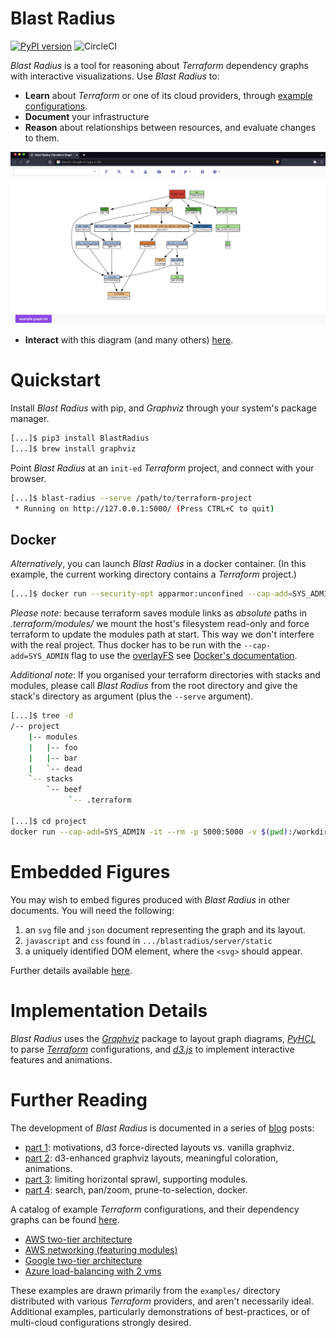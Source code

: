 # Blast Radius

[![PyPI version](https://badge.fury.io/py/BlastRadius.svg)](https://badge.fury.io/py/BlastRadius) ![CircleCI](https://img.shields.io/circleci/project/github/28mm/blast-radius.svg)

*Blast Radius* is a tool for reasoning about *Terraform* dependency graphs with interactive visualizations. Use *Blast Radius* to:
  * **Learn** about *Terraform* or one of its cloud providers, through [example configurations](https://28mm.github.io/blast-radius-docs/).
  * **Document** your infrastructure
  * **Reason** about relationships between resources, and evaluate changes to them.

<img src="doc/blastradius-interactive.png">

  * **Interact** with this diagram (and many others) [here](https://28mm.github.io/blast-radius-docs/).

# Quickstart

Install *Blast Radius* with pip, and *Graphviz* through your system's package manager.

````bash
[...]$ pip3 install BlastRadius
[...]$ brew install graphviz
````

Point *Blast Radius* at an `init-ed` *Terraform* project, and connect with your browser.

```bash
[...]$ blast-radius --serve /path/to/terraform-project
 * Running on http://127.0.0.1:5000/ (Press CTRL+C to quit)
```
## Docker
*Alternatively*, you can launch *Blast Radius* in a docker container. (In this example, the current working directory contains a *Terraform* project.)

```bash
[...]$ docker run --security-opt apparmor:unconfined --cap-add=SYS_ADMIN -it --rm -p 5000:5000 -v $(pwd):/workdir:ro 28mm/blast-radius
```

*Please note*: because terraform saves module links as _absolute_ paths in _.terraform/modules/<uuid>_ we mount the host's filesystem read-only and force terraform to update the modules path at start. This way we don't interfere with the real project. Thus docker has to be run with the `--cap-add=SYS_ADMIN` flag to use the [overlayFS](https://wiki.archlinux.org/index.php/Overlay_filesystem) see [Docker's documentation](https://docs.docker.com/engine/reference/run/#runtime-privilege-and-linux-capabilities).

*Additional note*:
If you organised your terraform directories with stacks and modules, please call *Blast Radius* from the root directory and give the stack's directory as argument (plus the `--serve` argument).

```bash
[...]$ tree -d
/-- project
    |-- modules
    |   |-- foo
    |   |-- bar
    |   `-- dead
    `-- stacks
        `-- beef
             `-- .terraform

[...]$ cd project
docker run --cap-add=SYS_ADMIN -it --rm -p 5000:5000 -v $(pwd):/workdir:ro 28mm/blast-radius --serve stacks/beef
```
# Embedded Figures

You may wish to embed figures produced with *Blast Radius* in other documents. You will need the following:

  1. an `svg` file and `json` document representing the graph and its layout.
  2. `javascript` and `css` found in `.../blastradius/server/static`
  3. a uniquely identified DOM element, where the `<svg>` should appear.

Further details available [here](doc/embedded.md).

# Implementation Details

*Blast Radius* uses the [*Graphviz*](http://graphviz.org/) package to layout graph diagrams, [*PyHCL*](https://github.com/virtuald/pyhcl) to parse [*Terraform*](https://www.terraform.io/) configurations, and [*d3.js*](https://d3js.org/) to implement interactive features and animations.

# Further Reading

The development of *Blast Radius* is documented in a series of [blog](https://28mm.github.io) posts: 

  * [part 1](https://28mm.github.io/notes/d3-terraform-graphs): motivations, d3 force-directed layouts vs. vanilla graphviz.
  * [part 2](https://28mm.github.io/notes/d3-terraform-graphs-2): d3-enhanced graphviz layouts, meaningful coloration, animations.
  * [part 3](https://28mm.github.io/notes/terraform-graphs-3): limiting horizontal sprawl, supporting modules.
  * [part 4](https://28mm.github.io/notes/d3-terraform-graphs-4): search, pan/zoom, prune-to-selection, docker.

A catalog of example *Terraform* configurations, and their dependency graphs can be found [here](https://28mm.github.io/blast-radius-docs/).

  * [AWS two-tier architecture](https://28mm.github.io/blast-radius-docs/examples/terraform-provider-aws/two-tier/)
  * [AWS networking (featuring modules)](https://28mm.github.io/blast-radius-docs/examples/terraform-provider-aws/networking/)
  * [Google two-tier architecture](https://28mm.github.io/blast-radius-docs/examples/terraform-provider-google/two-tier/)
  * [Azure load-balancing with 2 vms](https://28mm.github.io/blast-radius-docs/examples/terraform-provider-azurem/2-vms-loadbalancer-lbrules/)

These examples are drawn primarily from the `examples/` directory distributed with various *Terraform* providers, and aren't necessarily ideal. Additional examples, particularly demonstrations of best-practices, or of multi-cloud configurations strongly desired. 
